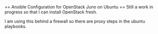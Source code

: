 == Ansible Configuration for OpenStack Juno on Ubuntu ==
Still a work in progress so that I can install OpenStack fresh. 

I am using this behind a firewall so there are proxy steps in the ubuntu
playbooks. 
